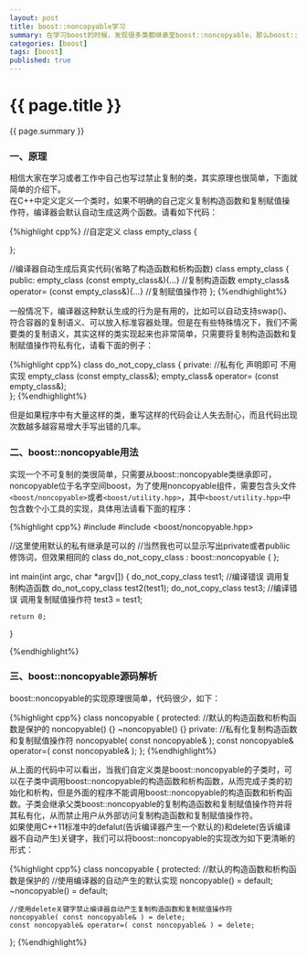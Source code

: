 ```yaml
---
layout: post
title: boost::noncopyable学习
summary: 在学习boost的时候，发现很多类都继承至boost::noncopyable，那么boost::noncopyable这个类是干什么用的呢？原来boost::noncopyable允许程序实现一个禁止复制的类，即不能使用类的复制构造函数和复制赋值操作符。以前在写程序的时候，经常反复实现一个不可复制的类或者单例类，于是经常性的拷贝、粘贴，不时还有一些小错误发生。现在boost::noncopyable能很轻松的帮你解决些问题，开始学习吧~
categories: [boost]
tags: [boost]
published: true
---
```


# {{ page.title }} #
{{ page.summary }}

### 一、原理 ###
相信大家在学习或者工作中自己也写过禁止复制的类，其实原理也很简单，下面就简单的介绍下。  
在C++中定义定义一个类时，如果不明确的自己定义复制构造函数和复制赋值操作符，编译器会默认自动生成这两个函数。请看如下代码：  

{%highlight cpp%}
//自定定义
class empty_class
{
    
};

//编译器自动生成后真实代码(省略了构造函数和析构函数)
class empty_class
{
    public:
    empty_class (const empty_class&){...}   //复制构造函数
    empty_class& operator= (const empty_class&){...}    //复制赋值操作符
};
{%endhighlight%}
  
一般情况下，编译器这种默认生成的行为是有用的，比如可以自动支持swap()、符合容器的复制语义、可以放入标准容器处理。但是在有些特殊情况下，我们不需要类的复制语义，其实这样的类实现起来也非常简单，只需要将复制构造函数和复制赋值操作符私有化，请看下面的例子：  

{%highlight cpp%}
class do_not_copy_class
{
    private:
    //私有化 声明即可 不用实现
    empty_class (const empty_class&);
    empty_class& operator= (const empty_class&);    
};
{%endhighlight%}
  
但是如果程序中有大量这样的类，重写这样的代码会让人失去耐心，而且代码出现次数越多越容易增大手写出错的几率。  

### 二、boost::noncopyable用法 ###
实现一个不可复制的类很简单，只需要从boost::noncopyable类继承即可，noncopyable位于名字空间boost，为了使用noncopyable组件，需要包含头文件`<boost/noncopyable>`或者`<boost/utility.hpp>`，其中`<boost/utility.hpp>`中包含数个小工具的实现，具体用法请看下面的程序：  

{%highlight cpp%}
#include <iostream>
#include <boost/noncopyable.hpp>

//这里使用默认的私有继承是可以的
//当然我也可以显示写出private或者publiic修饰词，但效果相同的
class do_not_copy_class : boost::noncopyable
{
};

int main(int argc, char *argv[])
{
    do_not_copy_class test1;
    //编译错误 调用复制构造函数
    do_not_copy_class test2(test1);
    do_not_copy_class test3;
    //编译错误 调用复制赋值操作符
    test3 = test1;
    
    return 0;
}

{%endhighlight%}
  
### 三、boost::noncopyable源码解析 ###
boost::noncopyable的实现原理很简单，代码很少，如下：  

{%highlight cpp%}
class noncopyable
{
    protected:
        //默认的构造函数和析构函数是保护的
        noncopyable() {}
        ~noncopyable() {}
    private:
        //私有化复制构造函数和复制赋值操作符
        noncopyable( const noncopyable& );
        const noncopyable& operator=( const noncopyable& );
};
{%endhighlight%}
  
从上面的代码中可以看出，当我们自定义类是boost::noncopyable的子类时，可以在子类中调用boost::noncopyable的构造函数和析构函数，从而完成子类的初始化和析构，但是外面的程序不能调用boost::noncopyable的构造函数和析构函数。子类会继承父类boost::noncopyable的复制构造函数和复制赋值操作符并将其私有化，从而禁止用户从外部访问复制构造函数和复制赋值操作符。  
如果使用C++11标准中的defalut(告诉编译器产生一个默认的)和delete(告诉编译器不自动产生)关键字，我们可以将boost::noncopyable的实现改为如下更清晰的形式：  

{%highlight cpp%}
class noncopyable
{
protected:
    //默认的构造函数和析构函数是保护的
    //使用编译器的自动产生的默认实现
    noncopyable() = default;
    ~noncopyable() = default;

    //使用delete关键字禁止编译器自动产生复制构造函数和复制赋值操作符
    noncopyable( const noncopyable& ) = delete;
    const noncopyable& operator=( const noncopyable& ) = delete;
};
{%endhighlight%}
